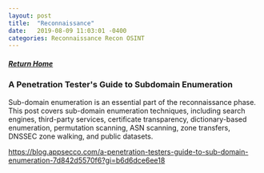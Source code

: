 ```yaml
---
layout: post
title:  "Reconnaissance"
date:   2019-08-09 11:03:01 -0400
categories: Reconnaissance Recon OSINT
---
```

##### [Return Home](https://thegetch.github.io/penetration/testing/resources/2019/08/09/Home/)

### A Penetration Tester's Guide to Subdomain Enumeration

Sub-domain enumeration is an essential part of the reconnaissance phase. This post covers sub-domain enumeration techniques, including search engines, third-party services, certificate transparency, dictionary-based enumeration, permutation scanning, ASN scanning, zone transfers, DNSSEC zone walking, and public datasets.

<https://blog.appsecco.com/a-penetration-testers-guide-to-sub-domain-enumeration-7d842d5570f6?gi=b6d6dce6ee18>

